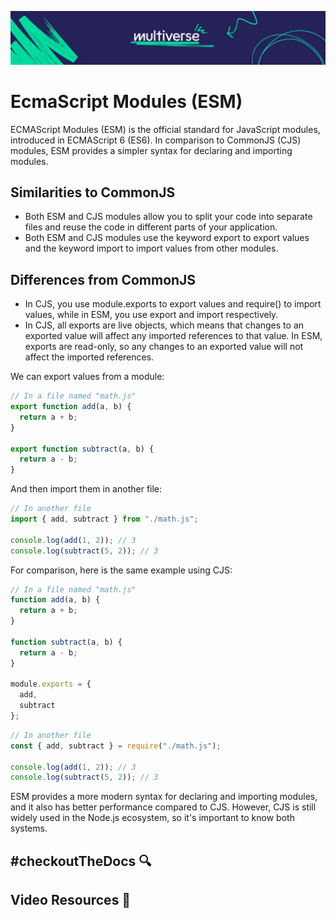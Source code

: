 ![MV Logo](/logo.jpg)

# EcmaScript Modules (ESM)
ECMAScript Modules (ESM) is the official standard for JavaScript modules, introduced in ECMAScript 6 (ES6). In comparison to CommonJS (CJS) modules, ESM provides a simpler syntax for declaring and importing modules.

## Similarities to CommonJS
- Both ESM and CJS modules allow you to split your code into separate files and reuse the code in different parts of your application.
- Both ESM and CJS modules use the keyword export to export values and the keyword import to import values from other modules.

## Differences from CommonJS
- In CJS, you use module.exports to export values and require() to import values, while in ESM, you use export and import respectively.
- In CJS, all exports are live objects, which means that changes to an exported value will affect any imported references to that value. In ESM, exports are read-only, so any changes to an exported value will not affect the imported references.

We can export values from a module:

```js
// In a file named "math.js"
export function add(a, b) {
  return a + b;
}

export function subtract(a, b) {
  return a - b;
}
```

And then import them in another file:
```js
// In another file
import { add, subtract } from "./math.js";

console.log(add(1, 2)); // 3
console.log(subtract(5, 2)); // 3
```

For comparison, here is the same example using CJS:
```js
// In a file named "math.js"
function add(a, b) {
  return a + b;
}

function subtract(a, b) {
  return a - b;
}

module.exports = {
  add,
  subtract
};
```

```js
// In another file
const { add, subtract } = require("./math.js");

console.log(add(1, 2)); // 3
console.log(subtract(5, 2)); // 3
```

ESM provides a more modern syntax for declaring and importing modules, and it also has better performance compared to CJS. However, CJS is still widely used in the Node.js ecosystem, so it's important to know both systems.

## #checkoutTheDocs 🔍

## Video Resources 🎥
